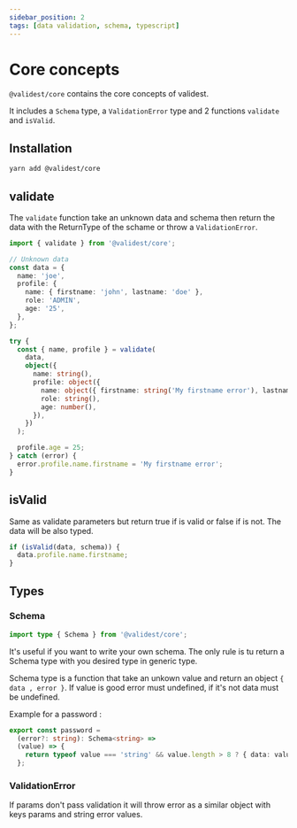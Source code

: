 ```yaml
---
sidebar_position: 2
tags: [data validation, schema, typescript]
---
```


# Core concepts

`@validest/core` contains the core concepts of validest.

It includes a `Schema` type, a `ValidationError` type and 2 functions `validate` and `isValid`.

## Installation

```sh
yarn add @validest/core
```

## validate

The `validate` function take an unknown data and schema then return the data with the ReturnType of the schame or throw a `ValidationError`.

```ts
import { validate } from '@validest/core';

// Unknown data
const data = {
  name: 'joe',
  profile: {
    name: { firstname: 'john', lastname: 'doe' },
    role: 'ADMIN',
    age: '25',
  },
};

try {
  const { name, profile } = validate(
    data,
    object({
      name: string(),
      profile: object({
        name: object({ firstname: string('My firstname error'), lastname: string() }),
        role: string(),
        age: number(),
      }),
    })
  );

  profile.age = 25;
} catch (error) {
  error.profile.name.firstname = 'My firstname error';
}
```

## isValid

Same as validate parameters but return true if is valid or false if is not.
The data will be also typed.

```ts
if (isValid(data, schema)) {
  data.profile.name.firstname;
}
```

## Types

### Schema

```ts
import type { Schema } from '@validest/core';
```

It's useful if you want to write your own schema. The only rule is tu return a Schema type with you desired type in generic type.

Schema type is a function that take an unkown value and return an object `{ data , error }`. If value is good error must undefined, if it's not data must be undefined.

Example for a password :

```ts
export const password =
  (error?: string): Schema<string> =>
  (value) => {
    return typeof value === 'string' && value.length > 8 ? { data: value } : { error: error || 'password' };
  };
```

### ValidationError

If params don't pass validation it will throw error as a similar object with keys params and string error values.
